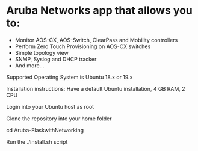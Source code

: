 # Aruba Networks app that allows you to:
- Monitor AOS-CX, AOS-Switch, ClearPass and Mobility controllers
- Perform Zero Touch Provisioning on AOS-CX switches
- Simple topology view
- SNMP, Syslog and DHCP tracker
- And more...

Supported Operating System is Ubuntu 18.x or 19.x

Installation instructions:
Have a default Ubuntu installation, 4 GB RAM, 2 CPU

Login into your Ubuntu host as root

Clone the repository into your home folder

cd Aruba-FlaskwithNetworking

Run the ./install.sh script


